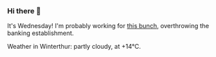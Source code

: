 ### Hi there :wave:

It's Wednesday! I'm probably working for [this bunch](https://github.com/kohofinancial), overthrowing the banking establishment.

Weather in Winterthur: partly cloudy, at +14°C.
